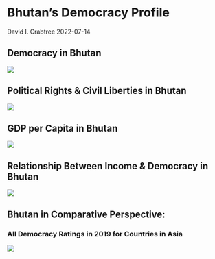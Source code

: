 Bhutan’s Democracy Profile
================
David I. Crabtree
2022-07-14

## Democracy in Bhutan

![](C:\Users\David\Desktop\PROGRA~1\FILESA~1\DEMOCR~1\reports\BHUTAN~1/figure-gfm/Demscore-1.png)<!-- -->

## Political Rights & Civil Liberties in Bhutan

![](C:\Users\David\Desktop\PROGRA~1\FILESA~1\DEMOCR~1\reports\BHUTAN~1/figure-gfm/Political%20Rights%20&%20Civil%20Libs-1.png)<!-- -->

## GDP per Capita in Bhutan

![](C:\Users\David\Desktop\PROGRA~1\FILESA~1\DEMOCR~1\reports\BHUTAN~1/figure-gfm/GDP%20per%20Capita-1.png)<!-- -->

## Relationship Between Income & Democracy in Bhutan

![](C:\Users\David\Desktop\PROGRA~1\FILESA~1\DEMOCR~1\reports\BHUTAN~1/figure-gfm/Income%20&%20Dem-1.png)<!-- -->

## Bhutan in Comparative Perspective:

### All Democracy Ratings in 2019 for Countries in Asia

![](C:\Users\David\Desktop\PROGRA~1\FILESA~1\DEMOCR~1\reports\BHUTAN~1/figure-gfm/Democracy%20in%20Comparative%20Perspective-1.png)<!-- -->

